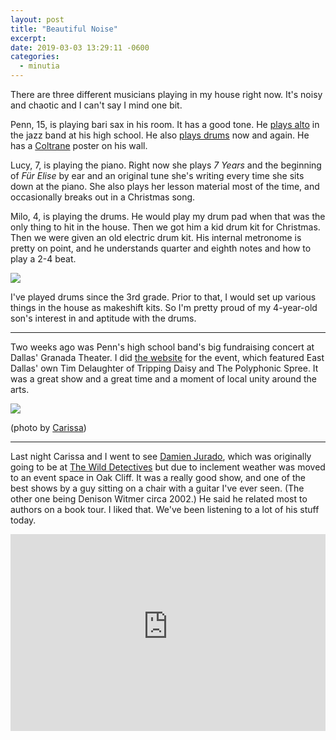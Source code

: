 ```yaml
---
layout: post
title: "Beautiful Noise"
excerpt: 
date: 2019-03-03 13:29:11 -0600
categories: 
  - minutia
---
```


There are three different musicians playing in my house right now. It's noisy and chaotic and I can't say I mind one bit.

Penn, 15, is playing bari sax in his room. It has a good tone. He [plays alto](https://www.instagram.com/p/BuILFggHxn4EgVJV25-42a40ADAdlIDjw-Uvsc0/) in the jazz band at his high school. He also [plays drums](https://www.instagram.com/p/BuKrNhgnX99I0vRLtihPujLDtTUVKzxSkfpECc0/) now and again. He has a [Coltrane](https://en.wikipedia.org/wiki/John_Coltrane) poster on his wall.

Lucy, 7, is playing the piano. Right now she plays _7 Years_ and the beginning of _Für Elise_ by ear and an original tune she's writing every time she sits down at the piano. She also plays her lesson material most of the time, and occasionally breaks out in a Christmas song.

Milo, 4, is playing the drums. He would play my drum pad when that was the only thing to hit in the house. Then we got him a kid drum kit for Christmas. Then we were given an old electric drum kit. His internal metronome is pretty on point, and he understands quarter and eighth notes and how to play a 2-4 beat.

![]({{site.url}}/assets/2019/03/milo-electronicdrums.jpg)

I've played drums since the 3rd grade. Prior to that, I would set up various things in the house as makeshift kits. So I'm pretty proud of my 4-year-old son's interest in and aptitude with the drums.

---

Two weeks ago was Penn's high school band's big fundraising concert at Dallas' Granada Theater. I did [the website](http://woodrowphonic.com/) for the event, which featured East Dallas' own Tim Delaughter of Tripping Daisy and The Polyphonic Spree. It was a great show and a great time and a moment of local unity around the arts.

![]({{site.url}}/assets/2019/03/bw0000.jpg)

(photo by [Carissa](https://carissabyers.com/))

---

Last night Carissa and I went to see [Damien Jurado](http://damienjurado.com/), which was originally going to be at [The Wild Detectives](http://thewilddetectives.com/) but due to inclement weather was moved to an event space in Oak Cliff. It was a really good show, and one of the best shows by a guy sitting on a chair with a guitar I've ever seen. (The other one being Denison Witmer circa 2002.) He said he related most to authors on a book tour. I liked that. We've been listening to a lot of his stuff today.

<iframe width="100%" height="315" src="https://www.youtube-nocookie.com/embed/LI3CGLx31kQ" frameborder="0" allow="accelerometer; autoplay; encrypted-media; gyroscope; picture-in-picture" allowfullscreen></iframe>
